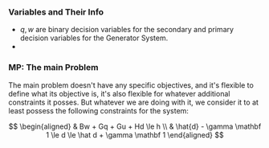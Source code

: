 ### **Variables and Their Info**

* $q,w$ are binary decision variables for the secondary and primary decision variables for the Generator System. 
* 

### **MP: The main Problem**

The main problem doesn't have any specific objectives, and it's flexible to define what its objective is, it's also flexible for whatever additional constraints it posses. But whatever we are doing with it, we consider it to at least possess the following constraints for the system: 

$$
\begin{aligned}
    & Bw + Gq + Gu + Hd \le h
    \\
    & \hat{d} - \gamma \mathbf 1 \le d \le \hat d + \gamma \mathbf 1
\end{aligned}
$$




